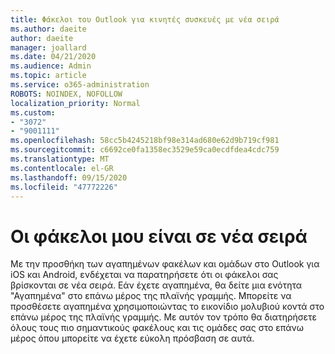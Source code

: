 ```yaml
---
title: Φάκελοι του Outlook για κινητές συσκευές με νέα σειρά
ms.author: daeite
author: daeite
manager: joallard
ms.date: 04/21/2020
ms.audience: Admin
ms.topic: article
ms.service: o365-administration
ROBOTS: NOINDEX, NOFOLLOW
localization_priority: Normal
ms.custom:
- "3072"
- "9001111"
ms.openlocfilehash: 58cc5b4245218bf98e314ad680e62d9b719cf981
ms.sourcegitcommit: c6692ce0fa1358ec3529e59ca0ecdfdea4cdc759
ms.translationtype: MT
ms.contentlocale: el-GR
ms.lasthandoff: 09/15/2020
ms.locfileid: "47772226"
---
```

# <a name="my-folders-are-in-a-new-order"></a>Οι φάκελοι μου είναι σε νέα σειρά

Με την προσθήκη των αγαπημένων φακέλων και ομάδων στο Outlook για iOS και Android, ενδέχεται να παρατηρήσετε ότι οι φάκελοι σας βρίσκονται σε νέα σειρά. Εάν έχετε αγαπημένα, θα δείτε μια ενότητα "Αγαπημένα" στο επάνω μέρος της πλαϊνής γραμμής. Μπορείτε να προσθέσετε αγαπημένα χρησιμοποιώντας το εικονίδιο μολυβιού κοντά στο επάνω μέρος της πλαϊνής γραμμής. Με αυτόν τον τρόπο θα διατηρήσετε όλους τους πιο σημαντικούς φακέλους και τις ομάδες σας στο επάνω μέρος όπου μπορείτε να έχετε εύκολη πρόσβαση σε αυτά.